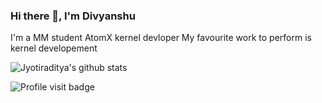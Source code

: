 ### Hi there 👋, I'm Divyanshu

I'm a MM student 
AtomX kernel devloper
My favourite work to perform is kernel developement

![Jyotiraditya's github stats](https://github-readme-stats.vercel.app/api?username=Divyanshu-Modi&show_icons=true&count_private=true&title_color=333&icon_color=333&hide=["issues"])

![Profile visit badge](https://komarev.com/ghpvc/?username=Divyanshu-Modi&style=flat-square)
